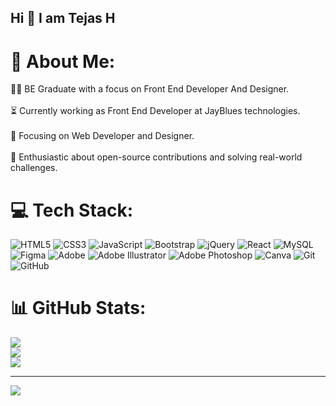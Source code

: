 ## Hi 👋   I am Tejas H 

# 💫 About Me:
👨‍🎓 BE Graduate with a focus on Front End Developer And Designer.<br><br>⏳ Currently working as Front End Developer at JayBlues technologies.<br><br>🎯 Focusing on Web Developer and Designer.<br><br>🚀 Enthusiastic about open-source contributions and solving real-world challenges.


# 💻 Tech Stack:
![HTML5](https://img.shields.io/badge/html5-%23E34F26.svg?style=for-the-badge&logo=html5&logoColor=white) ![CSS3](https://img.shields.io/badge/css3-%231572B6.svg?style=for-the-badge&logo=css3&logoColor=white) ![JavaScript](https://img.shields.io/badge/javascript-%23323330.svg?style=for-the-badge&logo=javascript&logoColor=%23F7DF1E) ![Bootstrap](https://img.shields.io/badge/bootstrap-%238511FA.svg?style=for-the-badge&logo=bootstrap&logoColor=white) ![jQuery](https://img.shields.io/badge/jquery-%230769AD.svg?style=for-the-badge&logo=jquery&logoColor=white) ![React](https://img.shields.io/badge/react-%2320232a.svg?style=for-the-badge&logo=react&logoColor=%2361DAFB) ![MySQL](https://img.shields.io/badge/mysql-4479A1.svg?style=for-the-badge&logo=mysql&logoColor=white) ![Figma](https://img.shields.io/badge/figma-%23F24E1E.svg?style=for-the-badge&logo=figma&logoColor=white) ![Adobe](https://img.shields.io/badge/adobe-%23FF0000.svg?style=for-the-badge&logo=adobe&logoColor=white) ![Adobe Illustrator](https://img.shields.io/badge/adobe%20illustrator-%23FF9A00.svg?style=for-the-badge&logo=adobe%20illustrator&logoColor=white) ![Adobe Photoshop](https://img.shields.io/badge/adobe%20photoshop-%2331A8FF.svg?style=for-the-badge&logo=adobe%20photoshop&logoColor=white) ![Canva](https://img.shields.io/badge/Canva-%2300C4CC.svg?style=for-the-badge&logo=Canva&logoColor=white) ![Git](https://img.shields.io/badge/git-%23F05033.svg?style=for-the-badge&logo=git&logoColor=white) ![GitHub](https://img.shields.io/badge/github-%23121011.svg?style=for-the-badge&logo=github&logoColor=white)
# 📊 GitHub Stats:
![](https://github-readme-stats.vercel.app/api?username=teja2412j&theme=transparent&hide_border=false&include_all_commits=false&count_private=false)<br/>
![](https://nirzak-streak-stats.vercel.app/?user=teja2412j&theme=transparent&hide_border=false)<br/>
![](https://github-readme-stats.vercel.app/api/top-langs/?username=teja2412j&theme=transparent&hide_border=false&include_all_commits=false&count_private=false&layout=compact)

---
[![](https://visitcount.itsvg.in/api?id=teja2412j&icon=0&color=0)](https://visitcount.itsvg.in)

<!-- Proudly created with GPRM ( https://gprm.itsvg.in ) -->
